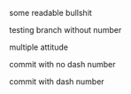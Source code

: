 some readable bullshit

testing branch without number

multiple attitude

commit with no dash number

commit with dash number
